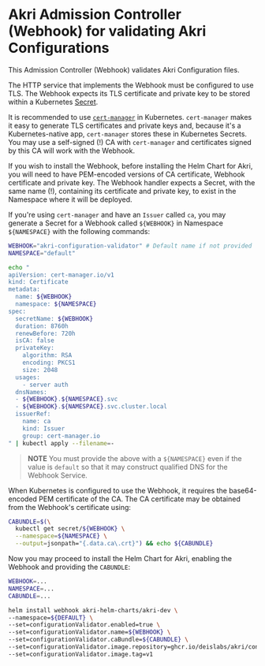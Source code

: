 # Akri Admission Controller (Webhook) for validating Akri Configurations

This Admission Controller (Webhook) validates Akri Configuration files.

The HTTP service that implements the Webhook must be configured to use TLS. The Webhook expects its TLS certificate and private key to be stored within a Kubernetes [Secret](https://kubernetes.io/docs/concepts/configuration/secret/#tls-secrets).

It is recommended to use [`cert-manager`](https://cert-manager.io) in Kubernetes. `cert-manager` makes it easy to generate TLS certificates and private keys and, because it's a Kubernetes-native app, `cert-manager` stores these in Kubernetes Secrets. You may use a self-signed (!) CA with `cert-manager` and certificates signed by this CA will work with the Webhook.

If you wish to install the Webhook, before installing the Helm Chart for Akri, you will need to have PEM-encoded versions of CA certificate, Webhook certificate and private key. The Webhook handler expects a Secret, with the same name (!), containing its certificate and private key, to exist in the Namespace where it will be deployed.

If you're using `cert-manager` and have an `Issuer` called `ca`, you may generate a Secret for a Webhook called `${WEBHOOK}` in Namespace `${NAMESPACE}` with the following commands:

```bash
WEBHOOK="akri-configuration-validator" # Default name if not provided
NAMESPACE="default"

echo "
apiVersion: cert-manager.io/v1
kind: Certificate
metadata:
  name: ${WEBHOOK}
  namespace: ${NAMESPACE}
spec:
  secretName: ${WEBHOOK}
  duration: 8760h
  renewBefore: 720h
  isCA: false
  privateKey:
    algorithm: RSA
    encoding: PKCS1
    size: 2048
  usages:
    - server auth
  dnsNames:
  - ${WEBHOOK}.${NAMESPACE}.svc
  - ${WEBHOOK}.${NAMESPACE}.svc.cluster.local
  issuerRef:
    name: ca
    kind: Issuer
    group: cert-manager.io
" | kubectl apply --filename=-
```

> **NOTE** You must provide the above with a `${NAMESPACE}` even if the value is `default` so that it may construct qualified DNS for the Webhook Service.

When Kubernetes is configured to use the Webhook, it requires the base64-encoded PEM certificate of the CA. The CA certificate may be obtained from the Webhook's certificate using:

```bash
CABUNDLE=$(\
  kubectl get secret/${WEBHOOK} \
  --namespace=${NAMESPACE} \
  --output=jsonpath="{.data.ca\.crt}") && echo ${CABUNDLE}
```

Now you may proceed to install the Helm Chart for Akri, enabling the Webhook and providing the `CABUNDLE`:

```bash
WEBHOOK=...
NAMESPACE=...
CABUNDLE=...

helm install webhook akri-helm-charts/akri-dev \
--namespace=${DEFAULT} \
--set=configurationValidator.enabled=true \
--set=configurationValidator.name=${WEBHOOK} \
--set=configurationValidator.caBundle=${CABUNDLE} \
--set=configurationValidator.image.repository=ghcr.io/deislabs/akri/configuration-validator \
--set=configurationValidator.image.tag=v1
```
